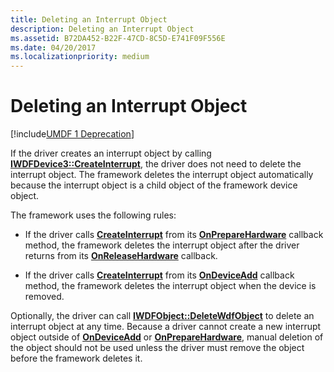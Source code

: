 ```yaml
---
title: Deleting an Interrupt Object
description: Deleting an Interrupt Object
ms.assetid: B72DA452-B22F-47CD-8C5D-E741F09F556E
ms.date: 04/20/2017
ms.localizationpriority: medium
---
```


# Deleting an Interrupt Object


[!include[UMDF 1 Deprecation](../includes/umdf-1-deprecation.md)]

If the driver creates an interrupt object by calling [**IWDFDevice3::CreateInterrupt**](/windows-hardware/drivers/ddi/wudfddi/nf-wudfddi-iwdfdevice3-createinterrupt), the driver does not need to delete the interrupt object. The framework deletes the interrupt object automatically because the interrupt object is a child object of the framework device object.

The framework uses the following rules:

-   If the driver calls [**CreateInterrupt**](/windows-hardware/drivers/ddi/wudfddi/nf-wudfddi-iwdfdevice3-createinterrupt) from its [**OnPrepareHardware**](/windows-hardware/drivers/ddi/wudfddi/nf-wudfddi-ipnpcallbackhardware2-onpreparehardware) callback method, the framework deletes the interrupt object after the driver returns from its [**OnReleaseHardware**](/windows-hardware/drivers/ddi/wudfddi/nf-wudfddi-ipnpcallbackhardware2-onreleasehardware) callback.

-   If the driver calls [**CreateInterrupt**](/windows-hardware/drivers/ddi/wudfddi/nf-wudfddi-iwdfdevice3-createinterrupt) from its [**OnDeviceAdd**](/windows-hardware/drivers/ddi/wudfddi/nf-wudfddi-idriverentry-ondeviceadd) callback method, the framework deletes the interrupt object when the device is removed.

Optionally, the driver can call [**IWDFObject::DeleteWdfObject**](/windows-hardware/drivers/ddi/wudfddi/nf-wudfddi-iwdfobject-deletewdfobject) to delete an interrupt object at any time. Because a driver cannot create a new interrupt object outside of [**OnDeviceAdd**](/windows-hardware/drivers/ddi/wudfddi/nf-wudfddi-idriverentry-ondeviceadd) or [**OnPrepareHardware**](/windows-hardware/drivers/ddi/wudfddi/nf-wudfddi-ipnpcallbackhardware2-onpreparehardware), manual deletion of the object should not be used unless the driver must remove the object before the framework deletes it.

 

